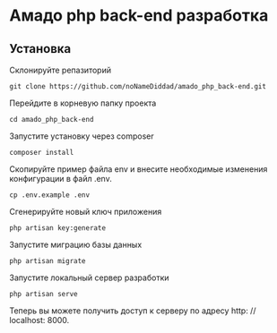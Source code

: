 # Амадо php back-end разработка

## Установка

Склонируйте репазиторий

    git clone https://github.com/noNameDiddad/amado_php_back-end.git

Перейдите в корневую папку проекта

    cd amado_php_back-end

Запустите установку через composer

    composer install

Скопируйте пример файла env и внесите необходимые изменения конфигурации в файл .env.

    cp .env.example .env

Сгенерируйте новый ключ приложения

    php artisan key:generate

Запустите миграцию базы данных

    php artisan migrate

Запустите локальный сервер разработки

    php artisan serve

Теперь вы можете получить доступ к серверу по адресу http: // localhost: 8000.
